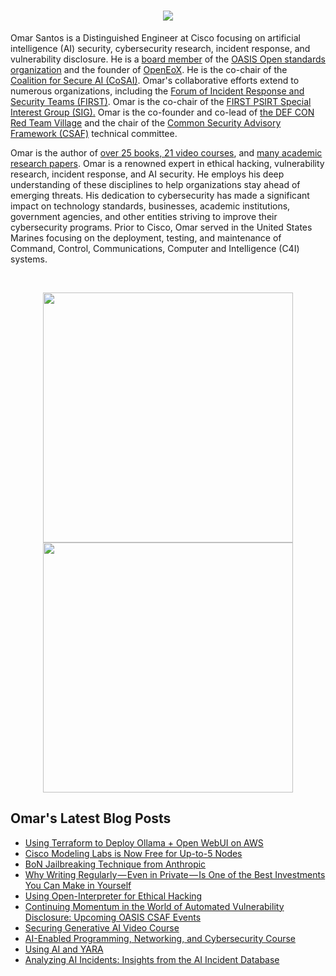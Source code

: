 <h1 align="center">
  <a href="https://git.io/typing-svg">
    <img src="https://readme-typing-svg.herokuapp.com/?lines=Welcome%20to%20Omar's%20corner.&center=true&size=25">
  </a>
</h1>

Omar Santos is a Distinguished Engineer at Cisco focusing on artificial intelligence (AI) security, cybersecurity research, incident response, and vulnerability disclosure. He is a [board member](https://www.oasis-open.org/board/) of the [OASIS Open standards organization](https://www.oasis-open.org/) and the founder of [OpenEoX](https://openeox.org/). He is the co-chair of the [Coalition for Secure AI (CoSAI)](https://www.coalitionforsecureai.org/). Omar's collaborative efforts extend to numerous organizations, including the [Forum of Incident Response and Security Teams (FIRST)](https://www.first.org/). Omar is the co-chair of the [FIRST PSIRT Special Interest Group (SIG).](https://www.first.org/global/sigs/psirt/) Omar is the co-founder and co-lead of [the DEF CON Red Team Village](https://redteamvillage.io/core.html) and the chair of the [Common Security Advisory Framework (CSAF)](https://oasis-open.github.io/csaf-documentation/) technical committee. 

Omar is the author of [over 25 books, 21 video courses](https://www.pearsonitcertification.com/search/index.aspx?query=omar+santos), and [many academic research papers](https://www.researchgate.net/profile/Omar_Santos3). Omar is a renowned expert in ethical hacking, vulnerability research, incident response, and AI security. He employs his deep understanding of these disciplines to help organizations stay ahead of emerging threats. His dedication to cybersecurity has made a significant impact on technology standards, businesses, academic institutions, government agencies, and other entities striving to improve their cybersecurity programs. Prior to Cisco, Omar served in the United States Marines focusing on the deployment, testing, and maintenance of Command, Control, Communications, Computer and Intelligence (C4I) systems.

<br>
<p align = "center">
  <img src = "https://github-readme-stats.vercel.app/api?username=santosomar&show_icons=true&theme=dark" width = 400>
  <img src = "https://github-readme-streak-stats.herokuapp.com/?user=santosomar&theme=dark&hide_border=true" width = 400>
</p>


## Omar's Latest Blog Posts
<!-- BLOG-POST-LIST:START -->
- [Using Terraform to Deploy Ollama + Open WebUI on AWS](https://santosomar.medium.com/using-terraform-to-deploy-ollama-open-webui-on-aws-b723b4f1bbe6?source=rss-fc39e28d7e52------2)
- [Cisco Modeling Labs is Now Free for Up-to-5 Nodes](https://santosomar.medium.com/cisco-modeling-labs-is-now-free-for-up-to-5-nodes-805102aaf6ed?source=rss-fc39e28d7e52------2)
- [BoN Jailbreaking Technique from Anthropic](https://santosomar.medium.com/bon-jailbreaking-technique-from-anthropic-595ef0e43f35?source=rss-fc39e28d7e52------2)
- [Why Writing Regularly — Even in Private — Is One of the Best Investments You Can Make in Yourself](https://santosomar.medium.com/why-writing-regularly-even-in-private-is-one-of-the-best-investments-you-can-make-in-yourself-ef205d39e953?source=rss-fc39e28d7e52------2)
- [Using Open-Interpreter for Ethical Hacking](https://santosomar.medium.com/using-open-interpreter-to-interact-with-recon-tools-0459e2430d0a?source=rss-fc39e28d7e52------2)
- [Continuing Momentum in the World of Automated Vulnerability Disclosure: Upcoming OASIS CSAF Events](https://santosomar.medium.com/continuing-momentum-in-the-world-of-automated-vulnerability-disclosure-upcoming-oasis-csaf-events-cdb06aea47a9?source=rss-fc39e28d7e52------2)
- [Securing Generative AI Video Course](https://santosomar.medium.com/securing-generative-ai-video-course-91b9383f9d7a?source=rss-fc39e28d7e52------2)
- [AI-Enabled Programming, Networking, and Cybersecurity Course](https://santosomar.medium.com/ai-enabled-programming-networking-and-cybersecurity-course-b93b4d4af814?source=rss-fc39e28d7e52------2)
- [Using AI and YARA](https://santosomar.medium.com/using-ai-and-yara-e932a0f1a272?source=rss-fc39e28d7e52------2)
- [Analyzing AI Incidents: Insights from the AI Incident Database](https://santosomar.medium.com/analyzing-ai-incidents-insights-from-the-ai-incident-database-c472f5a3a49b?source=rss-fc39e28d7e52------2)
<!-- BLOG-POST-LIST:END -->


